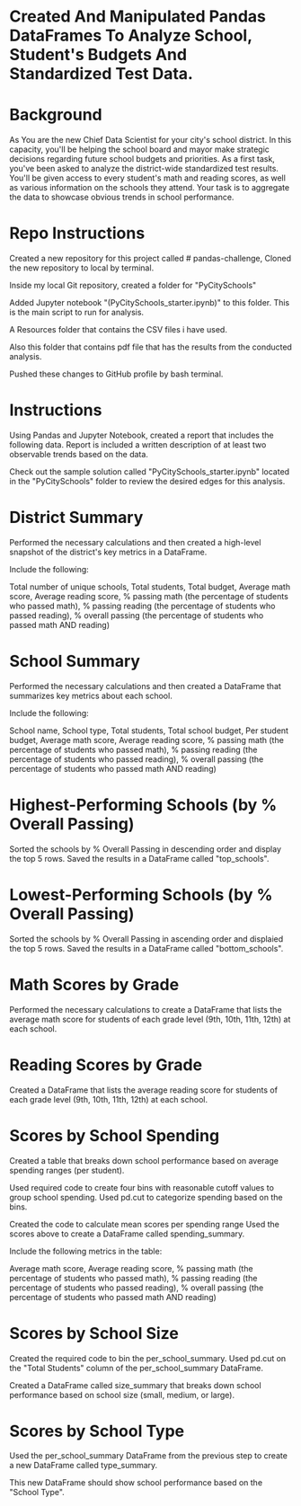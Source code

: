 # Created And Manipulated Pandas DataFrames To Analyze School, Student's Budgets And Standardized Test Data.

# Background
As You are the new Chief Data Scientist for your city's school district. 
In this capacity, you'll be helping the school board and mayor make strategic decisions regarding future school budgets and priorities.
As a first task, you've been asked to analyze the district-wide standardized test results. You'll be given access to every student's math and reading scores, as well as various information on the schools they attend. Your task is to aggregate the data to showcase obvious trends in school performance.

# Repo Instructions

Created a new repository for this project called # pandas-challenge, Cloned the new repository to local by terminal.

Inside my local Git repository, created a folder for "PyCitySchools"

Added Jupyter notebook "(PyCitySchools_starter.ipynb)" to this folder. This is the main script to run for analysis.

A Resources folder that contains the CSV files i have used. 

Also this folder that contains pdf file that has the results from the conducted analysis.

Pushed these changes to GitHub profile by bash terminal.

# Instructions
Using Pandas and Jupyter Notebook, created a report that includes the following data. Report is included a written description of at least two observable trends based on the data.

Check out the sample solution called "PyCitySchools_starter.ipynb" located in the "PyCitySchools" folder
to review the desired edges for this analysis.

# District Summary
Performed the necessary calculations and then created a high-level snapshot of the district's key metrics in a DataFrame.

Include the following:

Total number of unique schools, Total students, Total budget, Average math score, Average reading score, % passing math (the percentage of students who passed math), % passing reading (the percentage of students who passed reading), % overall passing (the percentage of students who passed math AND reading)

# School Summary
Performed the necessary calculations and then created a DataFrame that summarizes key metrics about each school.

Include the following:

School name, School type, Total students, Total school budget, Per student budget, Average math score, Average reading score, % passing math (the percentage of students who passed math), % passing reading (the percentage of students who passed reading), % overall passing (the percentage of students who passed math AND reading)

# Highest-Performing Schools (by % Overall Passing)
Sorted the schools by % Overall Passing in descending order and display the top 5 rows.
Saved the results in a DataFrame called "top_schools".

# Lowest-Performing Schools (by % Overall Passing)
Sorted the schools by % Overall Passing in ascending order and displaied the top 5 rows.
Saved the results in a DataFrame called "bottom_schools".

# Math Scores by Grade
Performed the necessary calculations to create a DataFrame that lists the average math score for students of each grade level (9th, 10th, 11th, 12th) at each school.

# Reading Scores by Grade
Created a DataFrame that lists the average reading score for students of each grade level (9th, 10th, 11th, 12th) at each school.

# Scores by School Spending
Created a table that breaks down school performance based on average spending ranges (per student).

Used required code to create four bins with reasonable cutoff values to group school spending.
Used pd.cut to categorize spending based on the bins.

Created the code to calculate mean scores per spending range
Used the scores above to create a DataFrame called spending_summary.

Include the following metrics in the table:

Average math score, Average reading score, % passing math (the percentage of students who passed math), % passing reading (the percentage of students who passed reading), % overall passing (the percentage of students who passed math AND reading)

# Scores by School Size
Created the required code to bin the per_school_summary.
Used pd.cut on the "Total Students" column of the per_school_summary DataFrame.

Created a DataFrame called size_summary that breaks down school performance based on school size (small, medium, or large).

# Scores by School Type
Used the per_school_summary DataFrame from the previous step to create a new DataFrame called type_summary.

This new DataFrame should show school performance based on the "School Type".
